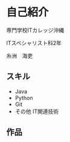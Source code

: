 </head>
<body>

  <h1>自己紹介</h1>
  <p>専門学校ITカレッジ沖縄</p>
  <p>ITスペシャリスト科2年</p>
  <p>糸洲　海吏</p>

  <h2>スキル</h2>
  <ul>
    <li>Java</li>
    <li>Python</li>
    <li>Git</li>
    <li>その他 IT関連技術</li>
  </ul>

  <h2>作品</h2>

</body>
</html>
